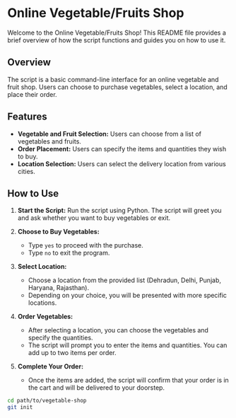 
# Online Vegetable/Fruits Shop

Welcome to the Online Vegetable/Fruits Shop! This README file provides a brief overview of how the script functions and guides you on how to use it.

## Overview

The script is a basic command-line interface for an online vegetable and fruit shop. Users can choose to purchase vegetables, select a location, and place their order.

## Features

- **Vegetable and Fruit Selection:** Users can choose from a list of vegetables and fruits.
- **Order Placement:** Users can specify the items and quantities they wish to buy.
- **Location Selection:** Users can select the delivery location from various cities.

## How to Use

1. **Start the Script:**
   Run the script using Python. The script will greet you and ask whether you want to buy vegetables or exit.

2. **Choose to Buy Vegetables:**
   - Type `yes` to proceed with the purchase.
   - Type `no` to exit the program.

3. **Select Location:**
   - Choose a location from the provided list (Dehradun, Delhi, Punjab, Haryana, Rajasthan).
   - Depending on your choice, you will be presented with more specific locations.

4. **Order Vegetables:**
   - After selecting a location, you can choose the vegetables and specify the quantities.
   - The script will prompt you to enter the items and quantities. You can add up to two items per order.

5. **Complete Your Order:**
   - Once the items are added, the script will confirm that your order is in the cart and will be delivered to your doorstep.

  ```bash
 cd path/to/vegetable-shop
 git init

